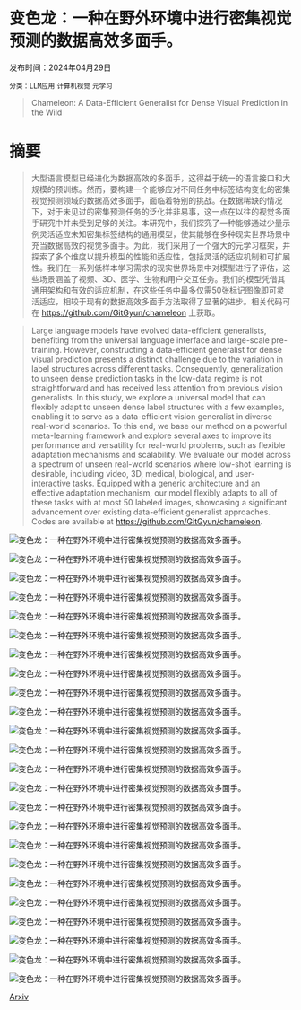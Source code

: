 # 变色龙：一种在野外环境中进行密集视觉预测的数据高效多面手。

发布时间：2024年04月29日

`分类：LLM应用` `计算机视觉` `元学习`

> Chameleon: A Data-Efficient Generalist for Dense Visual Prediction in the Wild

# 摘要

> 大型语言模型已经进化为数据高效的多面手，这得益于统一的语言接口和大规模的预训练。然而，要构建一个能够应对不同任务中标签结构变化的密集视觉预测领域的数据高效多面手，面临着特别的挑战。在数据稀缺的情况下，对于未见过的密集预测任务的泛化并非易事，这一点在以往的视觉多面手研究中并未受到足够的关注。本研究中，我们探究了一种能够通过少量示例灵活适应未知密集标签结构的通用模型，使其能够在多种现实世界场景中充当数据高效的视觉多面手。为此，我们采用了一个强大的元学习框架，并探索了多个维度以提升模型的性能和适应性，包括灵活的适应机制和可扩展性。我们在一系列低样本学习需求的现实世界场景中对模型进行了评估，这些场景涵盖了视频、3D、医学、生物和用户交互任务。我们的模型凭借其通用架构和有效的适应机制，在这些任务中最多仅需50张标记图像即可灵活适应，相较于现有的数据高效多面手方法取得了显著的进步。相关代码可在 https://github.com/GitGyun/chameleon 上获取。

> Large language models have evolved data-efficient generalists, benefiting from the universal language interface and large-scale pre-training. However, constructing a data-efficient generalist for dense visual prediction presents a distinct challenge due to the variation in label structures across different tasks. Consequently, generalization to unseen dense prediction tasks in the low-data regime is not straightforward and has received less attention from previous vision generalists. In this study, we explore a universal model that can flexibly adapt to unseen dense label structures with a few examples, enabling it to serve as a data-efficient vision generalist in diverse real-world scenarios. To this end, we base our method on a powerful meta-learning framework and explore several axes to improve its performance and versatility for real-world problems, such as flexible adaptation mechanisms and scalability. We evaluate our model across a spectrum of unseen real-world scenarios where low-shot learning is desirable, including video, 3D, medical, biological, and user-interactive tasks. Equipped with a generic architecture and an effective adaptation mechanism, our model flexibly adapts to all of these tasks with at most 50 labeled images, showcasing a significant advancement over existing data-efficient generalist approaches. Codes are available at https://github.com/GitGyun/chameleon.

![变色龙：一种在野外环境中进行密集视觉预测的数据高效多面手。](../../../paper_images/2404.18459/x2.png)

![变色龙：一种在野外环境中进行密集视觉预测的数据高效多面手。](../../../paper_images/2404.18459/x3.png)

![变色龙：一种在野外环境中进行密集视觉预测的数据高效多面手。](../../../paper_images/2404.18459/x4.png)

![变色龙：一种在野外环境中进行密集视觉预测的数据高效多面手。](../../../paper_images/2404.18459/x5.png)

![变色龙：一种在野外环境中进行密集视觉预测的数据高效多面手。](../../../paper_images/2404.18459/x6.png)

![变色龙：一种在野外环境中进行密集视觉预测的数据高效多面手。](../../../paper_images/2404.18459/x7.png)

![变色龙：一种在野外环境中进行密集视觉预测的数据高效多面手。](../../../paper_images/2404.18459/x8.png)

![变色龙：一种在野外环境中进行密集视觉预测的数据高效多面手。](../../../paper_images/2404.18459/x9.png)

![变色龙：一种在野外环境中进行密集视觉预测的数据高效多面手。](../../../paper_images/2404.18459/x10.png)

![变色龙：一种在野外环境中进行密集视觉预测的数据高效多面手。](../../../paper_images/2404.18459/x11.png)

![变色龙：一种在野外环境中进行密集视觉预测的数据高效多面手。](../../../paper_images/2404.18459/x12.png)

![变色龙：一种在野外环境中进行密集视觉预测的数据高效多面手。](../../../paper_images/2404.18459/x13.png)

![变色龙：一种在野外环境中进行密集视觉预测的数据高效多面手。](../../../paper_images/2404.18459/x14.png)

![变色龙：一种在野外环境中进行密集视觉预测的数据高效多面手。](../../../paper_images/2404.18459/x15.png)

![变色龙：一种在野外环境中进行密集视觉预测的数据高效多面手。](../../../paper_images/2404.18459/x16.png)

![变色龙：一种在野外环境中进行密集视觉预测的数据高效多面手。](../../../paper_images/2404.18459/x17.png)

![变色龙：一种在野外环境中进行密集视觉预测的数据高效多面手。](../../../paper_images/2404.18459/x18.png)

![变色龙：一种在野外环境中进行密集视觉预测的数据高效多面手。](../../../paper_images/2404.18459/x19.png)

![变色龙：一种在野外环境中进行密集视觉预测的数据高效多面手。](../../../paper_images/2404.18459/x20.png)

![变色龙：一种在野外环境中进行密集视觉预测的数据高效多面手。](../../../paper_images/2404.18459/x21.png)

![变色龙：一种在野外环境中进行密集视觉预测的数据高效多面手。](../../../paper_images/2404.18459/x22.png)

![变色龙：一种在野外环境中进行密集视觉预测的数据高效多面手。](../../../paper_images/2404.18459/x23.png)

![变色龙：一种在野外环境中进行密集视觉预测的数据高效多面手。](../../../paper_images/2404.18459/x24.png)

![变色龙：一种在野外环境中进行密集视觉预测的数据高效多面手。](../../../paper_images/2404.18459/x25.png)

[Arxiv](https://arxiv.org/abs/2404.18459)